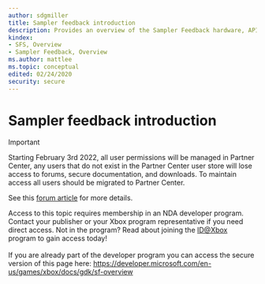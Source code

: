 ```yaml
---
author: sdgmiller
title: Sampler feedback introduction
description: Provides an overview of the Sampler Feedback hardware, API design, and recommended title usage.
kindex:
- SFS, Overview
- Sampler Feedback, Overview
ms.author: mattlee
ms.topic: conceptual
edited: 02/24/2020
security: secure
---
```


# Sampler feedback introduction
> [!IMPORTANT]
> Starting February 3rd 2022, all user permissions will be managed in Partner Center, any users that do not exist in the Partner Center user store will lose access to forums, secure documentation, and downloads. To maintain access all users should be migrated to Partner Center. <p></p>See this <a href="https://forums.xboxlive.com/articles/132187/breaking-change-user-access-for-forums-secure-docu.html">forum article</a> for more details.  

 Access to this topic requires membership in an NDA developer program. Contact your publisher or your Xbox program representative if you need direct access. Not in the program? Read about joining the <a href="https://www.xbox.com/Developers/id">ID@Xbox</a> program to gain access today!  <br/><br/>If you are already part of the developer program you can access the secure version of this page here: <a target="_blank" href="https://developer.microsoft.com/en-us/games/xbox/docs/gdk/sf-overview">https://developer.microsoft.com/en-us/games/xbox/docs/gdk/sf-overview</a>